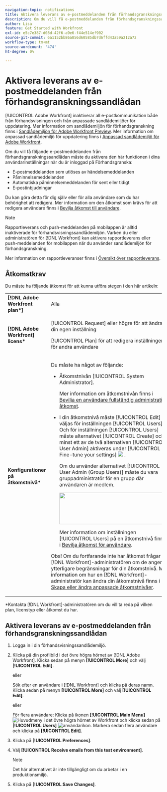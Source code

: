 ```yaml
---
navigation-topic: notifications
title: Aktivera leverans av e-postmeddelanden från förhandsgranskningssandlådan
description: Om du vill få e-postmeddelanden från förhandsgranskningssandlådemiljön måste du aktivera den här funktionen i dina användarinställningar när du är inloggad på Förhandsgranska.
author: Lisa
feature: Get Started with Workfront
exl-id: e5c7e387-d08d-42f6-a9e6-f44e514ef902
source-git-commit: 6a1152bb86a856d60585db7d6ffd43a59a212a72
workflow-type: tm+mt
source-wordcount: '474'
ht-degree: 0%

---
```


# Aktivera leverans av e-postmeddelanden från förhandsgranskningssandlådan

[!UICONTROL Adobe Workfront] inaktiverar all e-postkommunikation både från förhandsvisningen och från anpassade sandlådemiljöer för uppdatering. Mer information om sandlådemiljön för förhandsgranskning finns i [Sandlådemiljön för Adobe Workfront Preview](../../administration-and-setup/set-up-workfront/workfront-testing-environments/wf-preview-sandbox-environment.md). Mer information om anpassad sandlådemiljö för uppdatering finns i [Anpassad sandlådemiljö för Adobe Workfront](../../administration-and-setup/set-up-workfront/workfront-testing-environments/wf-custom-refresh-sandbox-environment.md).

Om du vill få följande e-postmeddelanden från förhandsgranskningssandlådan måste du aktivera den här funktionen i dina användarinställningar när du är inloggad på Förhandsgranska:

* E-postmeddelanden som utlöses av händelsemeddelanden
* Påminnelsemeddelanden
* Automatiska påminnelsemeddelanden för sent eller tidigt
* E-postinbjudningar

Du kan göra detta för dig själv eller för alla användare som du har behörighet att redigera. Mer information om den åtkomst som krävs för att redigera användare finns i [Bevilja åtkomst till användare](../../administration-and-setup/add-users/configure-and-grant-access/grant-access-other-users.md).

>[!NOTE]
>
>Rapportleverans och push-meddelanden på mobilappen är alltid inaktiverade för förhandsvisningssandlådemiljön. Varken du eller administratören för [!DNL Workfront] kan aktivera rapportleverans eller push-meddelanden för mobilappen när du använder sandlådemiljön för förhandsgranskning.
>
>Mer information om rapportleveranser finns i [Översikt över rapportleverans](../../reports-and-dashboards/reports/creating-and-managing-reports/set-up-report-deliveries.md).

## Åtkomstkrav

Du måste ha följande åtkomst för att kunna utföra stegen i den här artikeln:

<table style="table-layout:auto"> 
 <col> 
 </col> 
 <col> 
 </col> 
 <tbody> 
  <tr> 
   <td role="rowheader"><strong>[!DNL Adobe Workfront plan*]</strong></td> 
   <td> <p>Alla</p> </td> 
  </tr> 
  <tr> 
   <td role="rowheader"><strong>[!DNL Adobe Workfront] licens*</strong></td> 
   <td> <p>[!UICONTROL Request] eller högre för att ändra din egen inställning</p> <p>[!UICONTROL Plan] för att redigera inställningen för andra användare</p> </td> 
  </tr> 
  <tr> 
   <td role="rowheader"><strong>Konfigurationer på åtkomstnivå*</strong></td> 
   <td> <p>Du måste ha något av följande:</p> 
    <ul> 
     <li> <p>Åtkomstnivån [!UICONTROL System Administrator].</p> <p> Mer information om åtkomstnivån finns i <a href="../../administration-and-setup/add-users/configure-and-grant-access/grant-a-user-full-administrative-access.md" class="MCXref xref">Bevilja en användare fullständig administrativ åtkomst</a>. </p> </li> 
     <li> <p>I din åtkomstnivå måste [!UICONTROL Edit] väljas för inställningen [!UICONTROL Users]. Och för inställningen [!UICONTROL Users] måste alternativet [!UICONTROL Create] och minst ett av de två alternativen [!UICONTROL User Admin] aktiveras under [!UICONTROL Fine-tune your settings] <img src="assets/gear-icon-in-access-levels.png"> . </p> <p>Om du använder alternativet [!UICONTROL User Admin (Group Users)] måste du vara gruppadministratör för en grupp där användaren är medlem.</p> <p> <img src="assets/access-req-users-350x101.png" style="width: 350;height: 101;"> </p> <p>Mer information om inställningen [!UICONTROL Users] på en åtkomstnivå finns i <a href="../../administration-and-setup/add-users/configure-and-grant-access/grant-access-other-users.md" class="MCXref xref">Bevilja åtkomst för användare</a>.</p> </li> 
    </ul> <p>Obs! Om du fortfarande inte har åtkomst frågar du [!DNL Workfront]-administratören om de anger ytterligare begränsningar för din åtkomstnivå. Mer information om hur en [!DNL Workfront]-administratör kan ändra din åtkomstnivå finns i <a href="../../administration-and-setup/add-users/configure-and-grant-access/create-modify-access-levels.md" class="MCXref xref">Skapa eller ändra anpassade åtkomstnivåer</a>.</p> </td> 
  </tr> 
 </tbody> 
</table>

&#42;Kontakta [!DNL Workfront]-administratören om du vill ta reda på vilken plan, licenstyp eller åtkomst du har.

## Aktivera leverans av e-postmeddelanden från förhandsgranskningssandlådan

1. Logga in i din förhandsvisningssandlådemiljö.
1. Klicka på din profilbild i det övre högra hörnet av [!DNL Adobe Workfront]. Klicka sedan på menyn **[!UICONTROL More]** och välj **[!UICONTROL Edit]**.

   eller

   Sök efter en användare i [!DNL Workfront] och klicka på deras namn. Klicka sedan på menyn **[!UICONTROL More]** och välj **[!UICONTROL Edit]**.

   eller

   För flera användare: Klicka på ikonen **[!UICONTROL Main Menu]** ![Huvudmeny](assets/main-menu-icon.png) i det övre högra hörnet av Workfront och klicka sedan på **[!UICONTROL Users]** ![användarikon](assets/users-icon-in-main-menu.png).  Markera sedan flera användare och klicka på **[!UICONTROL Edit]**.

1. Klicka på **[!UICONTROL Preferences]**.
1. Välj **[!UICONTROL Receive emails from this test environment]**.

   >[!NOTE]
   >
   >Det här alternativet är inte tillgängligt om du arbetar i en produktionsmiljö.

1. Klicka på **[!UICONTROL Save Changes]**.
